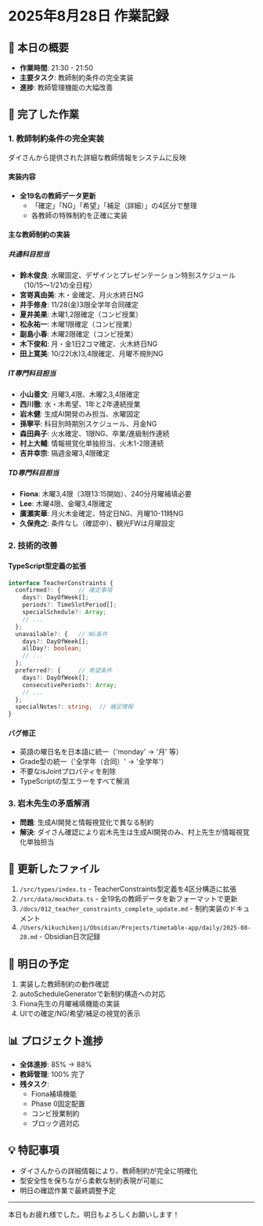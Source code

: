# 2025年8月28日 作業記録

## 📅 本日の概要
- **作業時間**: 21:30 - 21:50
- **主要タスク**: 教師制約条件の完全実装
- **進捗**: 教師管理機能の大幅改善

## 🎯 完了した作業

### 1. 教師制約条件の完全実装
ダイさんから提供された詳細な教師情報をシステムに反映

#### 実装内容
- **全19名の教師データ更新**
  - 「確定」「NG」「希望」「補足（詳細）」の4区分で整理
  - 各教師の特殊制約を正確に実装

#### 主な教師制約の実装
##### 共通科目担当
- **鈴木俊良**: 水曜固定、デザインとプレゼンテーション特別スケジュール（10/15〜1/21の全日程）
- **宮嵜真由美**: 木・金確定、月火水終日NG
- **井手修身**: 11/28(金)3限全学年合同確定
- **夏井美果**: 木曜1,2限確定（コンビ授業）
- **松永祐一**: 木曜1限確定（コンビ授業）
- **副島小春**: 木曜2限確定（コンビ授業）
- **木下俊和**: 月・金1日2コマ確定、火木終日NG
- **田上寛美**: 10/22(水)3,4限確定、月曜不規則NG

##### IT専門科目担当
- **小山善文**: 月曜3,4限、木曜2,3,4限確定
- **西川徹**: 水・木希望、1年と2年連続授業
- **岩木健**: 生成AI開発のみ担当、水曜固定
- **孫寧平**: 科目別時期別スケジュール、月金NG
- **森田典子**: 火水確定、1限NG、卒業/進級制作連続
- **村上大輔**: 情報視覚化単独担当、火木1-2限連続
- **吉井幸宗**: 隔週金曜3,4限確定

##### TD専門科目担当
- **Fiona**: 木曜3,4限（3限13:15開始）、240分月曜補填必要
- **Lee**: 木曜4限、金曜3,4限確定
- **廣瀬実華**: 月火木金確定、特定日NG、月曜10-11時NG
- **久保尭之**: 条件なし（確認中）、観光FWは月曜設定

### 2. 技術的改善

#### TypeScript型定義の拡張
```typescript
interface TeacherConstraints {
  confirmed?: {     // 確定事項
    days?: DayOfWeek[];
    periods?: TimeSlotPeriod[];
    specialSchedule?: Array;
    // ...
  };
  unavailable?: {   // NG条件
    days?: DayOfWeek[];
    allDay?: boolean;
    // ...
  };
  preferred?: {     // 希望条件
    days?: DayOfWeek[];
    consecutivePeriods?: Array;
    // ...
  };
  specialNotes?: string;  // 補足情報
}
```

#### バグ修正
- 英語の曜日名を日本語に統一（'monday' → '月' 等）
- Grade型の統一（'全学年（合同）' → '全学年'）
- 不要なisJointプロパティを削除
- TypeScriptの型エラーをすべて解消

### 3. 岩木先生の矛盾解消
- **問題**: 生成AI開発と情報視覚化で異なる制約
- **解決**: ダイさん確認により岩木先生は生成AI開発のみ、村上先生が情報視覚化単独担当

## 📝 更新したファイル
1. `/src/types/index.ts` - TeacherConstraints型定義を4区分構造に拡張
2. `/src/data/mockData.ts` - 全19名の教師データを新フォーマットで更新
3. `/docs/012_teacher_constraints_complete_update.md` - 制約実装のドキュメント
4. `/Users/kikuchikenji/Obsidian/Projects/timetable-app/daily/2025-08-28.md` - Obsidian日次記録

## 🎯 明日の予定
1. 実装した教師制約の動作確認
2. autoScheduleGeneratorで新制約構造への対応
3. Fiona先生の月曜補填機能の実装
4. UIでの確定/NG/希望/補足の視覚的表示

## 📊 プロジェクト進捗
- **全体進捗**: 85% → 88%
- **教師管理**: 100% 完了
- **残タスク**: 
  - Fiona補填機能
  - Phase 0固定配置
  - コンビ授業制約
  - ブロック週対応

## 💡 特記事項
- ダイさんからの詳細情報により、教師制約が完全に明確化
- 型安全性を保ちながら柔軟な制約表現が可能に
- 明日の確認作業で最終調整予定

---

本日もお疲れ様でした。明日もよろしくお願いします！
